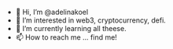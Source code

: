 - 👋 Hi, I’m @adelinakoel
- 👀 I’m interested in web3, cryptocurrency, defi.
- 🌱 I’m currently learning all theese. 
- 📫 How to reach me ... find me!

<!---
adelinakoel/adelinakoel is a ✨ special ✨ repository because its `README.md` (this file) appears on your GitHub profile.
You can click the Preview link to take a look at your changes.
--->
